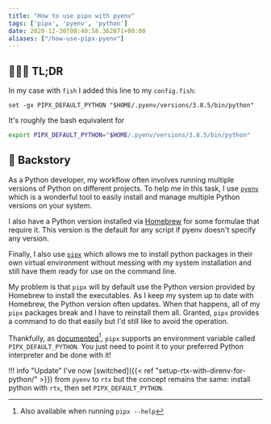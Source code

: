 ```yaml
---
title: "How to use pipx with pyenv"
tags: ['pipx', 'pyenv', 'python']
date: 2020-12-30T08:40:58.362871+00:00
aliases: ["/how-use-pipx-pyenv"]
---
```

## 👨🏻‍💻 TL;DR

In my case with `fish` I added this line to my `config.fish`:

```fish
set -gx PIPX_DEFAULT_PYTHON "$HOME/.pyenv/versions/3.8.5/bin/python"
```

It's roughly the bash equivalent for

```bash
export PIPX_DEFAULT_PYTHON="$HOME/.pyenv/versions/3.8.5/bin/python"
```

## 📖 Backstory

As a Python developer, my workflow often involves running multiple versions of Python on different projects. To help me in this task, I use [`pyenv`](https://github.com/pyenv/pyenv) which is a wonderful tool to easily install and manage multiple Python versions on your system.

I also have a Python version installed via [Homebrew][brew] for some formulae that require it. This version is the default for any script if pyenv doesn't specify any version.

[brew]: https://brew.sh/

Finally, I also use [`pipx`](https://pipxproject.github.io/pipx/) which allows me to install python packages in their own virtual environment without messing with my system installation and still have them ready for use on the command line.

My problem is that `pipx` will by default use the Python version provided by Homebrew to install the executables. As I keep my system up to date with Homebrew, the Python version often updates. When that happens, all of my `pipx` packages break and I have to reinstall them all. Granted, `pipx` provides a command to do that easily but I'd still like to avoid the operation.

Thankfully, as [documented](https://pipxproject.github.io/pipx/docs/)[^1], `pipx` supports an environment variable called `PIPX_DEFAULT_PYTHON`. You just need to point it to your preferred Python interpreter and be done with it!

[^1]: Also available when running `pipx --help`

!!! info "Update"
    I've now [switched]({{< ref "setup-rtx-with-direnv-for-python/" >}}) from `pyenv` to `rtx` but the concept remains the same: install python with `rtx`, then set `PIPX_DEFAULT_PYTHON`.

